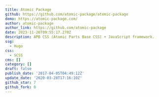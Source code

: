```yaml
---
title: Atomic Package
github: https://github.com/atomic-package/atomic-package
demo: https://atomic-package.com/
author: atomic-package
author_link: https://github.com/atomic-package
date: 2023-11-26T09:55:17.270Z
description: APB CSS (Atomic Parts Base CSS) + JavaScript framework.
ssg:
  - Hugo
css:
  - SCSS
cms: []
category: []
draft: false
publish_date: '2017-04-05T04:49:12Z'
update_date: '2020-03-28T17:16:10Z'
github_star: 7
github_fork: 0
---
```


